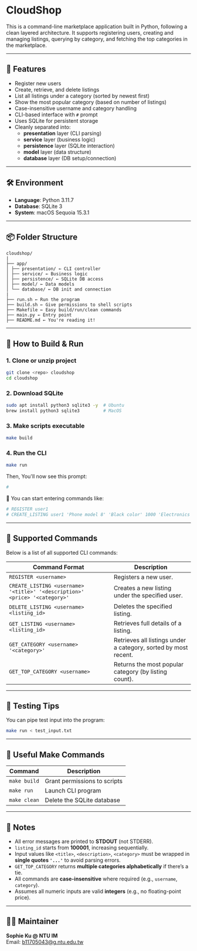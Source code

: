 # CloudShop

This is a command-line marketplace application built in Python, following a clean layered architecture. It supports registering users, creating and managing listings, querying by category, and fetching the top categories in the marketplace.

---

## 🚀 Features

- Register new users
- Create, retrieve, and delete listings
- List all listings under a category (sorted by newest first)
- Show the most popular category (based on number of listings)
- Case-insensitive username and category handling
- CLI-based interface with `#` prompt
- Uses SQLite for persistent storage
- Cleanly separated into:
  - **presentation** layer (CLI parsing)
  - **service** layer (business logic)
  - **persistence** layer (SQLite interaction)
  - **model** layer (data structure)
  - **database** layer (DB setup/connection)

---

## 🛠 Environment

- **Language**: Python 3.11.7
- **Database**: SQLite 3 
- **System**:  macOS Sequoia 15.3.1

---

## 📦 Folder Structure

```
cloudshop/
|
├── app/ 
│ ├── presentation/ ← CLI controller 
│ ├── service/ ← Business logic 
│ ├── persistence/ ← SQLite DB access 
│ ├── model/ ← Data models 
│ └── database/ ← DB init and connection
|
├── run.sh ← Run the program 
├── build.sh ← Give permissions to shell scripts 
├── Makefile ← Easy build/run/clean commands 
├── main.py ← Entry point 
├── README.md ← You're reading it!
```

---

## 🔧 How to Build & Run

### 1. Clone or unzip project
```bash
git clone <repo> cloudshop
cd cloudshop
```

### 2. Download SQLite
```bash
sudo apt install python3 sqlite3 -y  # Ubuntu
brew install python3 sqlite3         # MacOS
```

### 3. Make scripts executable
```bash
make build
```

### 4. Run the CLI
```bash
make run
```

Then, You'll now see this prompt:
```bash
#
```

🥳 You can start entering commands like:
```bash
# REGISTER user1
# CREATE_LISTING user1 'Phone model 8' 'Black color' 1000 'Electronics'
```
---

## 📘 Supported Commands

Below is a list of all supported CLI commands:

| Command Format                                                                 | Description                                       |
|--------------------------------------------------------------------------------|---------------------------------------------------|
| `REGISTER <username>`                                                          | Registers a new user.                            |
| `CREATE_LISTING <username> '<title>' '<description>' <price> '<category>'`    | Creates a new listing under the specified user.  |
| `DELETE_LISTING <username> <listing_id>`                                      | Deletes the specified listing.                   |
| `GET_LISTING <username> <listing_id>`                                         | Retrieves full details of a listing.             |
| `GET_CATEGORY <username> '<category>'`                                        | Retrieves all listings under a category, sorted by most recent.                                           
| `GET_TOP_CATEGORY <username>`                                                 | Returns the most popular category (by listing count). |
                                                                               

---

## 🧪 Testing Tips

You can pipe test input into the program:

```bash
make run < test_input.txt
```

---

## 🧹 Useful Make Commands

| Command       | Description                    |
|---------------|--------------------------------|
| `make build`  | Grant permissions to scripts   |
| `make run`    | Launch CLI program             |
| `make clean`  | Delete the SQLite database     |

---

## 📄 Notes

- All error messages are printed to **STDOUT** (not STDERR).
- `listing_id` starts from **100001**, increasing sequentially.
- Input values like `<title>`, `<description>`, `<category>` must be wrapped in **single quotes `'...'`** to avoid parsing errors.
- `GET_TOP_CATEGORY` returns **multiple categories alphabetically** if there’s a tie.
- All commands are **case-insensitive** where required (e.g., `username`, `category`).
- Assumes all numeric inputs are valid **integers** (e.g., no floating-point price).

---

## 👨‍💻 Maintainer

**Sophie Ku @ NTU IM**  
Email: b11705043@g.ntu.edu.tw
